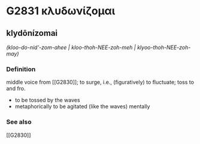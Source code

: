 # G2831 κλυδωνίζομαι

## klydōnízomai

_(kloo-do-nid'-zom-ahee | kloo-thoh-NEE-zoh-meh | klyoo-thoh-NEE-zoh-may)_

### Definition

middle voice from [[G2830]]; to surge, i.e., (figuratively) to fluctuate; toss to and fro.

- to be tossed by the waves
- metaphorically to be agitated (like the waves) mentally

### See also

[[G2830]]

